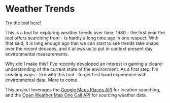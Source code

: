 # Weather Trends

[Try the tool here!](http://54.175.13.213/)

This is a tool for exploring weather trends over time. 1980 - the first year the tool offers searching from - is hardly a long time ago in one respect. With that said, it *is* long enough ago that we can start to see trends take shape over the recent decades, and it allows us to put in context present day environmental measurements.

Why did I make this? I've recently developed an interest in gaining a clearer understanding of the current state of the environment. As a first step, I'm creating ways - like with this tool - to get first hand experience with environmental data. More to come.

This project leverages the [Google Maps Places API](https://developers.google.com/maps/documentation/places/web-service/search-find-place) for location searching, and the [Open Weather Map One Call API](https://openweathermap.org/api/one-call-3) for sourcing weather data.
